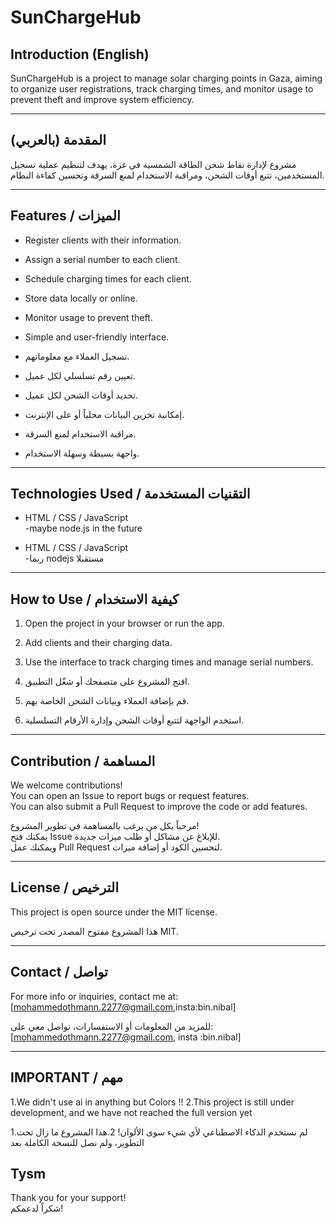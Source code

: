 # SunChargeHub

## Introduction (English)

SunChargeHub is a project to manage solar charging points in Gaza, aiming to organize user registrations, track charging times, and monitor usage to prevent theft and improve system efficiency.

---

## المقدمة (بالعربي)

مشروع لإدارة نقاط شحن الطاقة الشمسية في غزة، يهدف لتنظيم عملية تسجيل المستخدمين، تتبع أوقات الشحن، ومراقبة الاستخدام لمنع السرقة وتحسين كفاءة النظام.

---

## Features / الميزات

- Register clients with their information.  
- Assign a serial number to each client.  
- Schedule charging times for each client.  
- Store data locally or online.  
- Monitor usage to prevent theft.  
- Simple and user-friendly interface.

- تسجيل العملاء مع معلوماتهم.  
- تعيين رقم تسلسلي لكل عميل.  
- تحديد أوقات الشحن لكل عميل.  
- إمكانية تخزين البيانات محلياً أو على الإنترنت.  
- مراقبة الاستخدام لمنع السرقة.  
- واجهة بسيطة وسهلة الاستخدام.

---

## Technologies Used / التقنيات المستخدمة

- HTML / CSS / JavaScript  
-maybe node.js in the future


- HTML / CSS / JavaScript  
-ربما nodejs مستقبلا 

---

## How to Use / كيفية الاستخدام

1. Open the project in your browser or run the app.  
2. Add clients and their charging data.  
3. Use the interface to track charging times and manage serial numbers.

1. افتح المشروع على متصفحك أو شغّل التطبيق.  
2. قم بإضافة العملاء وبيانات الشحن الخاصة بهم.  
3. استخدم الواجهة لتتبع أوقات الشحن وإدارة الأرقام التسلسلية.

---

## Contribution / المساهمة

We welcome contributions!  
You can open an Issue to report bugs or request features.  
You can also submit a Pull Request to improve the code or add features.

مرحباً بكل من يرغب بالمساهمة في تطوير المشروع!  
يمكنك فتح Issue للإبلاغ عن مشاكل أو طلب ميزات جديدة.  
ويمكنك عمل Pull Request لتحسين الكود أو إضافة ميزات.

---

## License / الترخيص

This project is open source under the MIT license.

هذا المشروع مفتوح المصدر تحت ترخيص MIT.

---

## Contact / تواصل

For more info or inquiries, contact me at:  
[mohammedothmann.2277@gmail.com,insta:bin.nibal]

للمزيد من المعلومات أو الاستفسارات، تواصل معي على:  
[mohammedothmann.2277@gmail.com, insta :bin.nibal]

---
## IMPORTANT / مهم 
1.We didn't use ai in anything but Colors !!
2.This project is still under development, and we have not reached the full version yet


1.لم نستخدم الذكاء الاصطناعي لأي شيء سوى الألوان!
2.هذا المشروع ما زال تحت التطوير، ولم نصل للنسخة الكاملة بعد 


## Tysm
Thank you for your support!  
شكراً لدعمكم!
